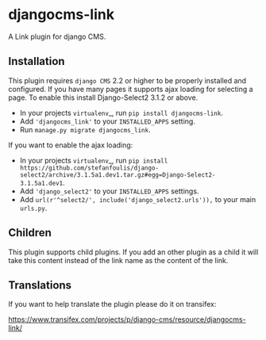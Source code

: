 djangocms-link
==============

A Link plugin for django CMS.


Installation
------------

This plugin requires `django CMS` 2.2 or higher to be properly installed and
configured. If you have many pages it supports ajax loading for selecting a page.
To enable this install Django-Select2 3.1.2 or above.

* In your projects `virtualenv`_, run ``pip install djangocms-link``.
* Add ``'djangocms_link'`` to your ``INSTALLED_APPS`` setting.
* Run ``manage.py migrate djangocms_link``.

If you want to enable the ajax loading:

* In your projects `virtualenv`_, run ``pip install https://github.com/stefanfoulis/django-select2/archive/3.1.5a1.dev1.tar.gz#egg=Django-Select2-3.1.5a1.dev1``.
* Add ``'django_select2'`` to your ``INSTALLED_APPS`` settings.
* Add ``url(r'^select2/', include('django_select2.urls')),`` to your main ``urls.py``.


Children
--------

This plugin supports child plugins. If you add an other plugin as a child it will take this content
instead of the link name as the content of the link.

Translations
------------

If you want to help translate the plugin please do it on transifex:

https://www.transifex.com/projects/p/django-cms/resource/djangocms-link/

